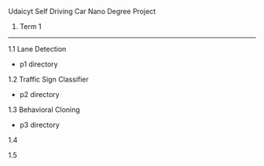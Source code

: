 Udaicyt Self Driving Car Nano Degree Project

1. Term 1 
---

1.1 Lane Detection 
- p1 directory

1.2 Traffic Sign Classifier
- p2 directory

1.3 Behavioral Cloning
- p3 directory

1.4

1.5